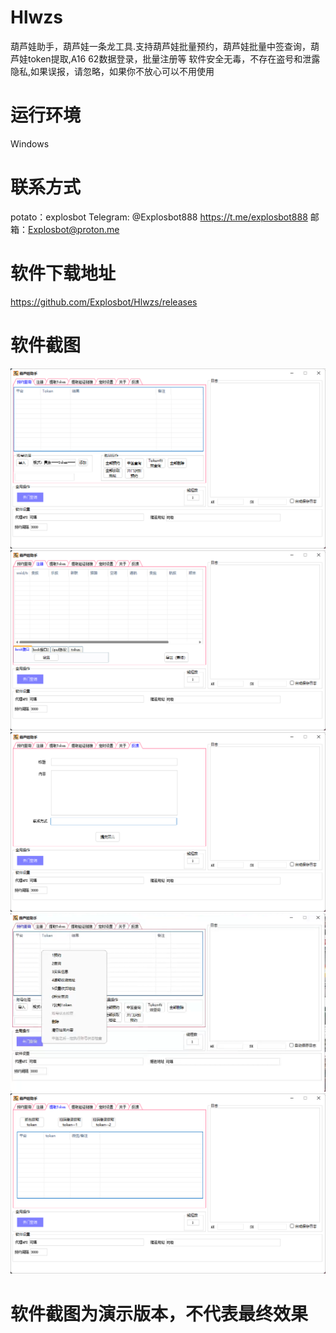 # Hlwzs
葫芦娃助手，葫芦娃一条龙工具.支持葫芦娃批量预约，葫芦娃批量中签查询，葫芦娃token提取,A16 62数据登录，批量注册等
软件安全无毒，不存在盗号和泄露隐私,如果误报，请忽略，如果你不放心可以不用使用

# 运行环境
Windows

# 联系方式
potato：explosbot Telegram: @Explosbot888 https://t.me/explosbot888 邮箱：Explosbot@proton.me

# 软件下载地址
https://github.com/Explosbot/Hlwzs/releases

# 软件截图
![image](https://github.com/Explosbot/Hlwzs/blob/main/img/1.png)
![image](https://github.com/Explosbot/Hlwzs/blob/main/img/2.png)
![image](https://github.com/Explosbot/Hlwzs/blob/main/img/3.png)
![image](https://github.com/Explosbot/Hlwzs/blob/main/img/4.png)
![image](https://github.com/Explosbot/Hlwzs/blob/main/img/5.png)
# 软件截图为演示版本，不代表最终效果
